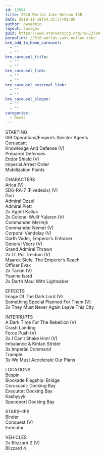 ```yaml
---
id: 13594
title: 2018 Worlds Jake Nelson ISB
date: 2018-11-18T14:25:57+00:00
author: pwsadmin
layout: swccgpc
guid: https://www.starwarsccg.org/?p=13594
permalink: /2018-worlds-jake-nelson-isb/
bre_add_to_home_carousel:
  - ""
  - ""
bre_carousel_title:
  - ""
  - ""
bre_carousel_link:
  - ""
  - ""
bre_carousel_external_link:
  - ""
  - ""
bre_carousel_slogan:
  - ""
  - ""
categories:
  - Decks
---
```

STARTING  
ISB Operations/Empire’s Sinister Agents  
Coruscant  
Knowledge And Defense (V)  
Prepared Defenses  
Endor Shield (V)  
Imperial Arrest Order  
Mobilization Points

CHARACTERS  
Arica (V)  
5D6-RA-7 (Fivedesix) (V)  
Guri  
Admiral Ozzel  
Admiral Piett  
2x Agent Kallus  
2x Colonel Wullf Yularen (V)  
Commander Merrejk  
Commander Nemet (V)  
Corporal Vandolay (V)  
Darth Vader, Emperor&#8217;s Enforcer  
General Veers (V)  
Grand Admiral Thrawn  
2x Lt. Pol Treidum (V)  
Maarek Stele, The Emperor&#8217;s Reach  
Officer Evax  
2x Tarkin (V)  
Ysanne Isard  
2x Darth Maul With Lightsaber

EFFECTS  
Image Of The Dark Lord (V)  
Something Special Planned For Them (V)  
2x They Must Never Again Leave This City

INTERRUPTS  
A Dark Time For The Rebellion (V)  
Crash Landing  
Force Push (V)  
2x I Can&#8217;t Shake Him! (V)  
Imbalance & Kintan Strider  
3x Imperial Command  
Trample  
3x We Must Accelerate Our Plans

LOCATIONS  
Bespin  
Blockade Flagship: Bridge  
Coruscant: Docking Bay  
Executor: Docking Bay  
Kashyyyk  
Spaceport Docking Bay

STARSHIPS  
Binder  
Conquest (V)  
Executor

VEHICLES  
2x Blizzard 2 (V)  
Blizzard 4